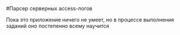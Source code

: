 #Парсер серверных access-логов

Пока это приложение ничего не умеет, 
но в процессе выполнения заданий оно постепенно всему научится
